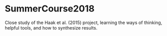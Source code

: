 # SummerCourse2018
Close study of the Haak et al. (2015) project, learning the ways of thinking, helpful tools, and how to synthesize results.
